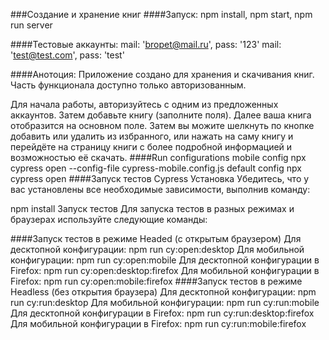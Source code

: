 ###Создание и хранение книг
####Запуск: 
npm install, npm start, npm run server

####Тестовые аккаунты: 
mail: 'bropet@mail.ru', pass: '123' 
mail: 'test@test.com', pass: 'test'

####Анотоция: 
Приложение создано для хранения и скачивания книг. Часть функционала доступно только авторизованным.

Для начала работы, авторизуйтесь с одним из предложенных аккаунтов. Затем добавьте книгу (заполните поля). Далее ваша книга отобразится на основном поле. Затем вы можите шелкнуть по кнопке добавить или удалить из избранного, или нажать на саму книгу и перейдёте на страницу книги с более подробной информацией и возможностью её скачать.
####Run configurations
mobile config npx cypress open --config-file cypress-mobile.config.js
default config npx cypress open
####Запуск тестов Cypress
Установка
Убедитесь, что у вас установлены все необходимые зависимости, выполнив команду:

npm install
Запуск тестов
Для запуска тестов в разных режимах и браузерах используйте следующие команды:

####Запуск тестов в режиме Headed (с открытым браузером)
Для десктопной конфигурации:
npm run cy:open:desktop
Для мобильной конфигурации:
npm run cy:open:mobile
Для десктопной конфигурации в Firefox:
npm run cy:open:desktop:firefox
Для мобильной конфигурации в Firefox:
npm run cy:open:mobile:firefox
####Запуск тестов в режиме Headless (без открытия браузера)
Для десктопной конфигурации:
npm run cy:run:desktop
Для мобильной конфигурации:
npm run cy:run:mobile
Для десктопной конфигурации в Firefox:
npm run cy:run:desktop:firefox
Для мобильной конфигурации в Firefox:
npm run cy:run:mobile:firefox
